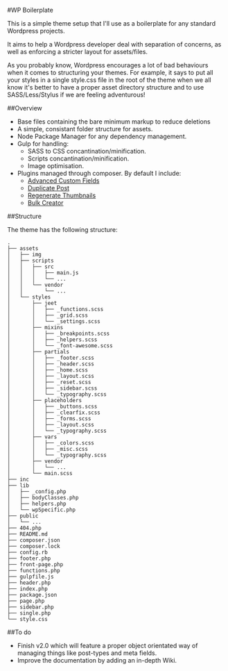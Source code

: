 #WP Boilerplate

This is a simple theme setup that I'll use as a boilerplate for any standard
Wordpress projects.

It aims to help a Wordpress developer deal with separation of concerns, as well
as enforcing a stricter layout for assets/files.

As you probably know, Wordpress encourages a lot of bad behaviours when it comes
to structuring your themes. For example, it says to put all your styles in a
single style.css file in the root of the theme when we all know it's better to
have a proper asset directory structure and to use SASS/Less/Stylus if we are
feeling adventurous!

##Overview

* Base files containing the bare minimum markup to reduce deletions
* A simple, consistant folder structure for assets.
* Node Package Manager for any dependency management.
* Gulp for handling:
    * SASS to CSS concantination/minification.
    * Scripts concantination/minification.
    * Image optimisation.
* Plugins managed through composer. By default I include:
    * [Advanced Custom Fields](https://github.com/elliotcondon/acf)
    * [Duplicate Post](https://wordpress.org/plugins/duplicate-post/)
    * [Regenerate Thumbnails](http://wordpress.org/plugins/regenerate-thumbnails/)
    * [Bulk Creator](http://wordpress.org/plugins/bulk-creator)

##Structure

The theme has the following structure:

```
.
├── assets
│   ├── img
│   ├── scripts
│   │   ├── src
│   │   │   ├── main.js
│   │   │   └── ...
│   │   └── vendor
│   │       └── ...
│   └── styles
│       ├── jeet
│       │   ├── _functions.scss
│       │   ├── _grid.scss
│       │   └── _settings.scss
│       ├── mixins
│       │   ├── _breakpoints.scss
│       │   ├── _helpers.scss
│       │   └── _font-awesome.scss
│       ├── partials
│       │   ├── _footer.scss
│       │   ├── _header.scss
│       │   ├── _home.scss
│       │   ├── _layout.scss
│       │   ├── _reset.scss
│       │   ├── _sidebar.scss
│       │   └── _typography.scss
│       ├── placeholders
│       │   ├── _buttons.scss
│       │   ├── _clearfix.scss
│       │   ├── _forms.scss
│       │   ├── _layout.scss
│       │   └── _typography.scss
│       ├── vars
│       │   ├── _colors.scss
│       │   ├── _misc.scss
│       │   └── _typography.scss
│       ├── vendor
│       │   └── ...
│       └── main.scss
├── inc
├── lib
│   ├── _config.php
│   ├── bodyClasses.php
│   ├── helpers.php
│   └── wpSpecific.php
├── public
│   └── ...
├── 404.php
├── README.md
├── composer.json
├── composer.lock
├── config.rb
├── footer.php
├── front-page.php
├── functions.php
├── gulpfile.js
├── header.php
├── index.php
├── package.json
├── page.php
├── sidebar.php
├── single.php
└── style.css
```

##To do

* Finish v2.0 which will feature a proper object orientated way of managing
  things like post-types and meta fields.
* Improve the documentation by adding an in-depth Wiki.
